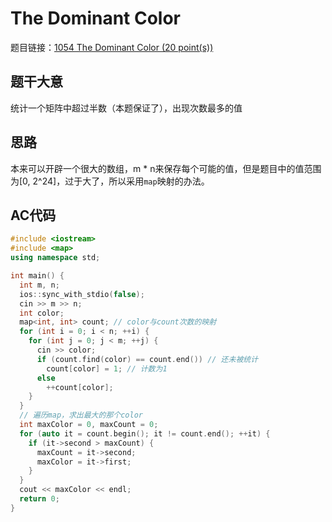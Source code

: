 # The Dominant Color

题目链接：[1054 The Dominant Color (20 point(s))](https://pintia.cn/problem-sets/994805342720868352/problems/994805422639136768)

## 题干大意

统计一个矩阵中超过半数（本题保证了），出现次数最多的值

## 思路

本来可以开辟一个很大的数组，m * n来保存每个可能的值，但是题目中的值范围为[0, 2^24]，过于大了，所以采用`map`映射的办法。

## AC代码

```cpp linenums="1"
#include <iostream>
#include <map>
using namespace std;

int main() {
  int m, n;
  ios::sync_with_stdio(false);
  cin >> m >> n;
  int color;
  map<int, int> count; // color与count次数的映射
  for (int i = 0; i < n; ++i) {
    for (int j = 0; j < m; ++j) {
      cin >> color;
      if (count.find(color) == count.end()) // 还未被统计
        count[color] = 1; // 计数为1
      else
        ++count[color];
    }
  }
  // 遍历map，求出最大的那个color
  int maxColor = 0, maxCount = 0;
  for (auto it = count.begin(); it != count.end(); ++it) {
    if (it->second > maxCount) {
      maxCount = it->second;
      maxColor = it->first;
    }
  }
  cout << maxColor << endl;
  return 0;
}
```
